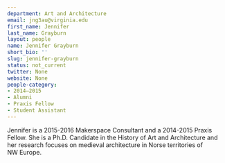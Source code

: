 ```yaml
---
department: Art and Architecture
email: jng3au@virginia.edu
first_name: Jennifer
last_name: Grayburn
layout: people
name: Jennifer Grayburn
short_bio: ''
slug: jennifer-grayburn
status: not_current
twitter: None
website: None
people-category:
- 2014–2015
- Alumni
- Praxis Fellow
- Student Assistant
---
```


Jennifer is a 2015-2016 Makerspace Consultant and a 2014-2015 Praxis Fellow. She is a Ph.D. Candidate in the History of Art and Architecture and her research focuses on medieval architecture in Norse territories of NW Europe.
